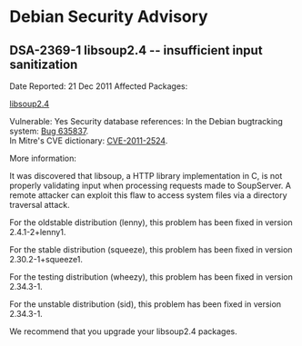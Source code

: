 
Debian Security Advisory
========================


DSA-2369-1 libsoup2.4 -- insufficient input sanitization
--------------------------------------------------------



Date Reported:
21 Dec 2011
Affected Packages:

[libsoup2.4](https://packages.debian.org/src:libsoup2.4)

Vulnerable:
Yes
Security database references:
In the Debian bugtracking system: [Bug 635837](https://bugs.debian.org/cgi-bin/bugreport.cgi?bug=635837).  
In Mitre's CVE dictionary: [CVE-2011-2524](https://security-tracker.debian.org/tracker/CVE-2011-2524).  

More information:

It was discovered that libsoup, a HTTP library implementation in C, is
not properly validating input when processing requests made to SoupServer.
A remote attacker can exploit this flaw to access system files via a
directory traversal attack.


For the oldstable distribution (lenny), this problem has been fixed in
version 2.4.1-2+lenny1.


For the stable distribution (squeeze), this problem has been fixed in
version 2.30.2-1+squeeze1.


For the testing distribution (wheezy), this problem has been fixed in
version 2.34.3-1.


For the unstable distribution (sid), this problem has been fixed in
version 2.34.3-1.


We recommend that you upgrade your libsoup2.4 packages.





